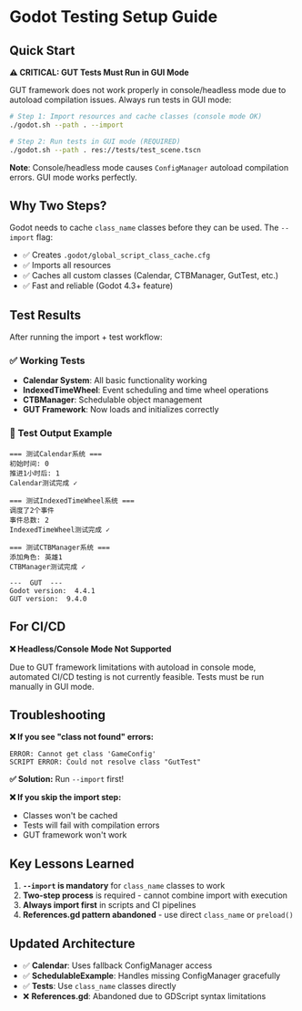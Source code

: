# Godot Testing Setup Guide

## Quick Start

**⚠️ CRITICAL: GUT Tests Must Run in GUI Mode**

GUT framework does not work properly in console/headless mode due to autoload compilation issues. Always run tests in GUI mode:

```bash
# Step 1: Import resources and cache classes (console mode OK)
./godot.sh --path . --import

# Step 2: Run tests in GUI mode (REQUIRED)
./godot.sh --path . res://tests/test_scene.tscn
```

**Note**: Console/headless mode causes `ConfigManager` autoload compilation errors. GUI mode works perfectly.

## Why Two Steps?

Godot needs to cache `class_name` classes before they can be used. The `--import` flag:
- ✅ Creates `.godot/global_script_class_cache.cfg`
- ✅ Imports all resources
- ✅ Caches all custom classes (Calendar, CTBManager, GutTest, etc.)
- ✅ Fast and reliable (Godot 4.3+ feature)

## Test Results

After running the import + test workflow:

### ✅ Working Tests
- **Calendar System**: All basic functionality working
- **IndexedTimeWheel**: Event scheduling and time wheel operations
- **CTBManager**: Schedulable object management
- **GUT Framework**: Now loads and initializes correctly

### 📝 Test Output Example
```
=== 测试Calendar系统 ===
初始时间: 0
推进1小时后: 1
Calendar测试完成 ✓

=== 测试IndexedTimeWheel系统 ===
调度了2个事件
事件总数: 2
IndexedTimeWheel测试完成 ✓

=== 测试CTBManager系统 ===
添加角色: 英雄1
CTBManager测试完成 ✓

---  GUT  ---
Godot version:  4.4.1
GUT version:  9.4.0
```

## For CI/CD

**❌ Headless/Console Mode Not Supported**

Due to GUT framework limitations with autoload in console mode, automated CI/CD testing is not currently feasible. Tests must be run manually in GUI mode.

## Troubleshooting

**❌ If you see "class not found" errors:**
```
ERROR: Cannot get class 'GameConfig'
SCRIPT ERROR: Could not resolve class "GutTest"
```

**✅ Solution:** Run `--import` first!

**❌ If you skip the import step:**
- Classes won't be cached
- Tests will fail with compilation errors
- GUT framework won't work

## Key Lessons Learned

1. **`--import` is mandatory** for `class_name` classes to work
2. **Two-step process** is required - cannot combine import with execution
3. **Always import first** in scripts and CI pipelines
4. **References.gd pattern abandoned** - use direct `class_name` or `preload()`

## Updated Architecture

- ✅ **Calendar**: Uses fallback ConfigManager access
- ✅ **SchedulableExample**: Handles missing ConfigManager gracefully  
- ✅ **Tests**: Use `class_name` classes directly
- ❌ **References.gd**: Abandoned due to GDScript syntax limitations